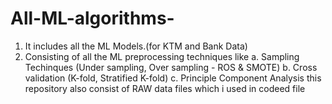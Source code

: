 # All-ML-algorithms-
1) It includes all the ML Models.(for KTM and Bank Data)
2) Consisting of all the ML preprocessing  techniques like
a. Sampling Techinques (Under sampling, Over sampling - ROS & SMOTE)
b. Cross validation (K-fold, Stratified K-fold)
c. Principle Component Analysis
this repository also consist of RAW data files which i used in codeed file


